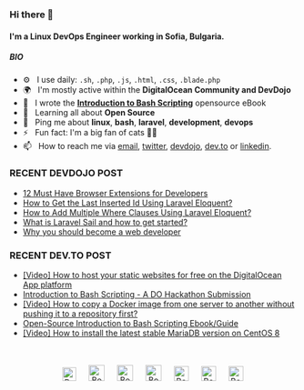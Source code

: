 ### Hi there 👋

#### I'm a Linux DevOps Engineer working in Sofia, Bulgaria.

##### BIO

- ⚙️&nbsp;&nbsp; I use daily: `.sh`, `.php`, `.js`, `.html`, `.css`, `.blade.php`
- 🌍&nbsp;&nbsp; I'm mostly active within the **DigitalOcean Community and DevDojo**
- 📘&nbsp;&nbsp; I wrote the **[Introduction to Bash Scripting](https://github.com/bobbyiliev/introduction-to-bash-scripting)** opensource eBook
- 🌱&nbsp;&nbsp; Learning all about **Open Source**
- 💬&nbsp;&nbsp; Ping me about **linux**, **bash**, **laravel**, **development**, **devops**
- ⚡️&nbsp;&nbsp; Fun fact: I'm a big fan of cats 🐱‍💻
- 📫&nbsp;&nbsp; How to reach me via [email], [twitter], [devdojo], [dev.to] or [linkedin].

### RECENT DEVDOJO POST

<!-- DEVDOJO:START -->
- [12 Must Have Browser Extensions for Developers](https://devdojo.com/bobbyiliev/12-must-have-browser-extensions-for-developers)
- [How to Get the Last Inserted Id Using Laravel Eloquent?](https://devdojo.com/bobbyiliev/how-to-get-the-last-inserted-id-using-laravel-eloquent)
- [How to Add Multiple Where Clauses Using Laravel Eloquent?](https://devdojo.com/bobbyiliev/how-to-add-multiple-where-clauses-using-laravel-eloquent)
- [What is Laravel Sail and how to get started?](https://devdojo.com/bobbyiliev/what-is-laravel-sail-and-how-to-get-started)
- [Why you should become a web developer](https://devdojo.com/bobbyiliev/why-you-should-become-a-web-developer)
<!-- DEVDOJO:END -->

### RECENT DEV.TO POST
<!-- BLOG-POST-LIST:START -->
- [[Video] How to host your static websites for free on the DigitalOcean App platform](https://dev.to/bobbyiliev/video-how-to-host-your-static-websites-for-free-on-the-digitalocean-app-platform-3doh)
- [Introduction to Bash Scripting - A DO Hackathon Submission](https://dev.to/bobbyiliev/introduction-to-bash-scripting-5571)
- [[Video] How to copy a Docker image from one server to another without pushing it to a repository first?](https://dev.to/bobbyiliev/video-how-to-copy-a-docker-image-from-one-server-to-another-without-pushing-it-to-a-repository-first-38nk)
- [Open-Source Introduction to Bash Scripting Ebook/Guide](https://dev.to/bobbyiliev/open-source-introduction-to-bash-scripting-ebook-guide-l95)
- [[Video] How to install the latest stable MariaDB version on CentOS 8](https://dev.to/bobbyiliev/video-how-to-install-the-latest-stable-mariadb-version-on-centos-8-8mo)
<!-- BLOG-POST-LIST:END -->


<p align="center">
<br><br>
<a href="https://dev.to/bobbyiliev"> 
<img src="https://d2fltix0v2e0sb.cloudfront.net/dev-badge.svg" alt="Bobby Iliev dev to profile" width="24px"/></a>
&emsp;
<a href= "https://instagram.com/bobby.iliev">
<img src="https://img.icons8.com/ios-glyphs/256/000000/instagram-new.svg" alt="Bobby Iliev instagram profile" width="28px"/></a>
&emsp;
<a href="https://www.paypal.com/paypalme/bobbyiliev">
<img src="https://img.icons8.com/ios-glyphs/256/000000/paypal.png" alt="Bobby Iliev pay pal me profile" width="28px"/></a> 
&emsp;
<a href="https://bobbyiliev.com">
<img src="https://img.icons8.com/material/256/000000/globe--v1.png" alt="Bobby Iliev personal website" width="28px"/></a>
&emsp;
<a href="https://linkedin.com/in/bobby-iliev">
<img src="https://img.icons8.com/ios-filled/256/000000/linkedin.svg" alt="Bobby Iliev linked in profile" width="26px"/></a>
&emsp;
<a href="https://twitter.com/bobbyiliev_">
<img src="https://img.icons8.com/ios-filled/256/000000/twitter.svg" alt="Bobby Iliev twitter profile" width="26px"/></a>
&emsp;
<a href="https://youtube.com/channel/UCQWmdHTeAO0UvaNqve9udRw/">
<img src="https://img.icons8.com/ios-filled/256/000000/youtube.svg" alt="Bobby Iliev YouTube profile" width="26px"/></a>
</p>

[email]: mailto:bobby@bobbyiliev.com
[twitter]: https://twitter.com/bobbyiliev_
[devdojo]: https://devdojo.com/bobbyiliev
[dev.to]: https://dev.to/bobbyiliev
[linkedin]: https://www.linkedin.com/in/bobby-iliev
[youtube]: https://youtube.com/channel/UCQWmdHTeAO0UvaNqve9udRw/
